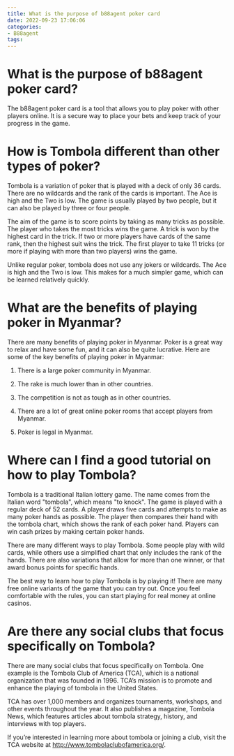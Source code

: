 ```yaml
---
title: What is the purpose of b88agent poker card 
date: 2022-09-23 17:06:06
categories:
- B88agent
tags:
---
```



#  What is the purpose of b88agent poker card? 

The b88agent poker card is a tool that allows you to play poker with other players online. It is a secure way to place your bets and keep track of your progress in the game.

#  How is Tombola different than other types of poker? 

Tombola is a variation of poker that is played with a deck of only 36 cards. There are no wildcards and the rank of the cards is important. The Ace is high and the Two is low. The game is usually played by two people, but it can also be played by three or four people.

The aim of the game is to score points by taking as many tricks as possible. The player who takes the most tricks wins the game. A trick is won by the highest card in the trick. If two or more players have cards of the same rank, then the highest suit wins the trick. The first player to take 11 tricks (or more if playing with more than two players) wins the game.

Unlike regular poker, tombola does not use any jokers or wildcards. The Ace is high and the Two is low. This makes for a much simpler game, which can be learned relatively quickly.

#  What are the benefits of playing poker in Myanmar? 

There are many benefits of playing poker in Myanmar. Poker is a great way to relax and have some fun, and it can also be quite lucrative. Here are some of the key benefits of playing poker in Myanmar:

1. There is a large poker community in Myanmar.

2. The rake is much lower than in other countries.

3. The competition is not as tough as in other countries.

4. There are a lot of great online poker rooms that accept players from Myanmar.

5. Poker is legal in Myanmar.

#  Where can I find a good tutorial on how to play Tombola? 

Tombola is a traditional Italian lottery game. The name comes from the Italian word "tombola", which means "to knock". The game is played with a regular deck of 52 cards. A player draws five cards and attempts to make as many poker hands as possible. The player then compares their hand with the tombola chart, which shows the rank of each poker hand. Players can win cash prizes by making certain poker hands.

There are many different ways to play Tombola. Some people play with wild cards, while others use a simplified chart that only includes the rank of the hands. There are also variations that allow for more than one winner, or that award bonus points for specific hands.

The best way to learn how to play Tombola is by playing it! There are many free online variants of the game that you can try out. Once you feel comfortable with the rules, you can start playing for real money at online casinos.

#  Are there any social clubs that focus specifically on Tombola?

There are many social clubs that focus specifically on Tombola. One example is the Tombola Club of America (TCA), which is a national organization that was founded in 1996. TCA’s mission is to promote and enhance the playing of tombola in the United States.

TCA has over 1,000 members and organizes tournaments, workshops, and other events throughout the year. It also publishes a magazine, Tombola News, which features articles about tombola strategy, history, and interviews with top players.

If you’re interested in learning more about tombola or joining a club, visit the TCA website at http://www.tombolaclubofamerica.org/.